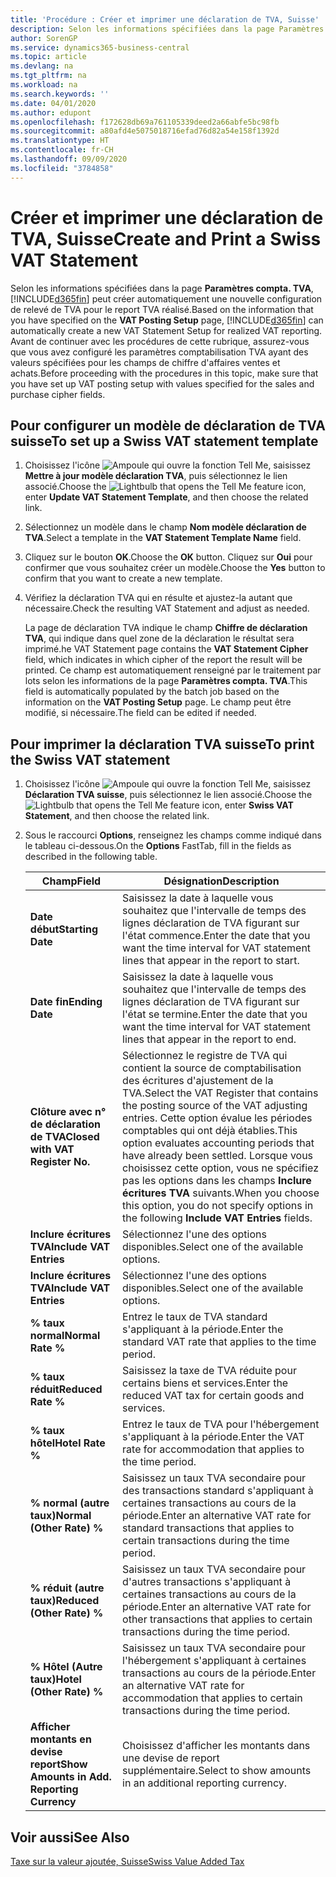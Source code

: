 ```yaml
---
title: 'Procédure : Créer et imprimer une déclaration de TVA, Suisse'
description: Selon les informations spécifiées dans la page Paramètres compta. TVA, Business Central peut créer automatiquement une nouvelle configuration de relevé de TVA pour le report TVA réalisé. Avant de continuer avec les procédures de cette rubrique, assurez-vous que vous avez configuré les paramètres comptabilisation TVA ayant des valeurs spécifiées pour les champs de chiffre d'affaires ventes et achats.
author: SorenGP
ms.service: dynamics365-business-central
ms.topic: article
ms.devlang: na
ms.tgt_pltfrm: na
ms.workload: na
ms.search.keywords: ''
ms.date: 04/01/2020
ms.author: edupont
ms.openlocfilehash: f172628db69a761105339deed2a66abfe5bc98fb
ms.sourcegitcommit: a80afd4e5075018716efad76d82a54e158f1392d
ms.translationtype: HT
ms.contentlocale: fr-CH
ms.lasthandoff: 09/09/2020
ms.locfileid: "3784858"
---
```

# <a name="create-and-print-a-swiss-vat-statement"></a><span data-ttu-id="4d8d5-104">Créer et imprimer une déclaration de TVA, Suisse</span><span class="sxs-lookup"><span data-stu-id="4d8d5-104">Create and Print a Swiss VAT Statement</span></span>
<span data-ttu-id="4d8d5-105">Selon les informations spécifiées dans la page **Paramètres compta. TVA**, [!INCLUDE[d365fin](../../includes/d365fin_md.md)] peut créer automatiquement une nouvelle configuration de relevé de TVA pour le report TVA réalisé.</span><span class="sxs-lookup"><span data-stu-id="4d8d5-105">Based on the information that you have specified on the **VAT Posting Setup** page, [!INCLUDE[d365fin](../../includes/d365fin_md.md)] can automatically create a new VAT Statement Setup for realized VAT reporting.</span></span> <span data-ttu-id="4d8d5-106">Avant de continuer avec les procédures de cette rubrique, assurez-vous que vous avez configuré les paramètres comptabilisation TVA ayant des valeurs spécifiées pour les champs de chiffre d'affaires ventes et achats.</span><span class="sxs-lookup"><span data-stu-id="4d8d5-106">Before proceeding with the procedures in this topic, make sure that you have set up VAT posting setup with values specified for the sales and purchase cipher fields.</span></span>  

## <a name="to-set-up-a-swiss-vat-statement-template"></a><span data-ttu-id="4d8d5-107">Pour configurer un modèle de déclaration de TVA suisse</span><span class="sxs-lookup"><span data-stu-id="4d8d5-107">To set up a Swiss VAT statement template</span></span>  

1.  <span data-ttu-id="4d8d5-108">Choisissez l'icône ![Ampoule qui ouvre la fonction Tell Me](../../media/ui-search/search_small.png "Dites-moi ce que vous voulez faire"), saisissez **Mettre à jour modèle déclaration TVA**, puis sélectionnez le lien associé.</span><span class="sxs-lookup"><span data-stu-id="4d8d5-108">Choose the ![Lightbulb that opens the Tell Me feature](../../media/ui-search/search_small.png "Tell me what you want to do") icon, enter **Update VAT Statement Template**, and then choose the related link.</span></span>  
2.  <span data-ttu-id="4d8d5-109">Sélectionnez un modèle dans le champ **Nom modèle déclaration de TVA**.</span><span class="sxs-lookup"><span data-stu-id="4d8d5-109">Select a template in the **VAT Statement Template Name** field.</span></span>
3.  <span data-ttu-id="4d8d5-110">Cliquez sur le bouton **OK**.</span><span class="sxs-lookup"><span data-stu-id="4d8d5-110">Choose the **OK** button.</span></span> <span data-ttu-id="4d8d5-111">Cliquez sur **Oui** pour confirmer que vous souhaitez créer un modèle.</span><span class="sxs-lookup"><span data-stu-id="4d8d5-111">Choose the **Yes** button to confirm that you want to create a new template.</span></span>  
4.  <span data-ttu-id="4d8d5-112">Vérifiez la déclaration TVA qui en résulte et ajustez-la autant que nécessaire.</span><span class="sxs-lookup"><span data-stu-id="4d8d5-112">Check the resulting VAT Statement and adjust as needed.</span></span>  

     <span data-ttu-id="4d8d5-113">La page de déclaration TVA indique le champ **Chiffre de déclaration TVA**, qui indique dans quel zone de la déclaration le résultat sera imprimé.</span><span class="sxs-lookup"><span data-stu-id="4d8d5-113">he VAT Statement page contains the **VAT Statement Cipher** field, which indicates in which cipher of the report the result will be printed.</span></span> <span data-ttu-id="4d8d5-114">Ce champ est automatiquement renseigné par le traitement par lots selon les informations de la page **Paramètres compta. TVA**.</span><span class="sxs-lookup"><span data-stu-id="4d8d5-114">This field is automatically populated by the batch job based on the information on the **VAT Posting Setup** page.</span></span> <span data-ttu-id="4d8d5-115">Le champ peut être modifié, si nécessaire.</span><span class="sxs-lookup"><span data-stu-id="4d8d5-115">The field can be edited if needed.</span></span>  

## <a name="to-print-the-swiss-vat-statement"></a><span data-ttu-id="4d8d5-116">Pour imprimer la déclaration TVA suisse</span><span class="sxs-lookup"><span data-stu-id="4d8d5-116">To print the Swiss VAT statement</span></span>  

1.  <span data-ttu-id="4d8d5-117">Choisissez l'icône ![Ampoule qui ouvre la fonction Tell Me](../../media/ui-search/search_small.png "Dites-moi ce que vous voulez faire"), saisissez **Déclaration TVA suisse**, puis sélectionnez le lien associé.</span><span class="sxs-lookup"><span data-stu-id="4d8d5-117">Choose the ![Lightbulb that opens the Tell Me feature](../../media/ui-search/search_small.png "Tell me what you want to do") icon, enter **Swiss VAT Statement**, and then choose the related link.</span></span>  
2.  <span data-ttu-id="4d8d5-118">Sous le raccourci **Options**, renseignez les champs comme indiqué dans le tableau ci-dessous.</span><span class="sxs-lookup"><span data-stu-id="4d8d5-118">On the **Options** FastTab, fill in the fields as described in the following table.</span></span>  

    |<span data-ttu-id="4d8d5-119">Champ</span><span class="sxs-lookup"><span data-stu-id="4d8d5-119">Field</span></span>|<span data-ttu-id="4d8d5-120">Désignation</span><span class="sxs-lookup"><span data-stu-id="4d8d5-120">Description</span></span>|  
    |---------------------------------|---------------------------------------|  
    |<span data-ttu-id="4d8d5-121">**Date début**</span><span class="sxs-lookup"><span data-stu-id="4d8d5-121">**Starting Date**</span></span>|<span data-ttu-id="4d8d5-122">Saisissez la date à laquelle vous souhaitez que l'intervalle de temps des lignes déclaration de TVA figurant sur l'état commence.</span><span class="sxs-lookup"><span data-stu-id="4d8d5-122">Enter the date that you want the time interval for VAT statement lines that appear in the report to start.</span></span>|  
    |<span data-ttu-id="4d8d5-123">**Date fin**</span><span class="sxs-lookup"><span data-stu-id="4d8d5-123">**Ending Date**</span></span>|<span data-ttu-id="4d8d5-124">Saisissez la date à laquelle vous souhaitez que l'intervalle de temps des lignes déclaration de TVA figurant sur l'état se termine.</span><span class="sxs-lookup"><span data-stu-id="4d8d5-124">Enter the date that you want the time interval for VAT statement lines that appear in the report to end.</span></span>|  
    |<span data-ttu-id="4d8d5-125">**Clôture avec n° de déclaration de TVA**</span><span class="sxs-lookup"><span data-stu-id="4d8d5-125">**Closed with VAT Register No.**</span></span>|<span data-ttu-id="4d8d5-126">Sélectionnez le registre de TVA qui contient la source de comptabilisation des écritures d'ajustement de la TVA.</span><span class="sxs-lookup"><span data-stu-id="4d8d5-126">Select the VAT Register that contains the posting source of the VAT adjusting entries.</span></span> <span data-ttu-id="4d8d5-127">Cette option évalue les périodes comptables qui ont déjà établies.</span><span class="sxs-lookup"><span data-stu-id="4d8d5-127">This option evaluates accounting periods that have already been settled.</span></span> <span data-ttu-id="4d8d5-128">Lorsque vous choisissez cette option, vous ne spécifiez pas les options dans les champs **Inclure écritures TVA** suivants.</span><span class="sxs-lookup"><span data-stu-id="4d8d5-128">When you choose this option, you do not specify options in the following **Include VAT Entries** fields.</span></span>|  
    |<span data-ttu-id="4d8d5-129">**Inclure écritures TVA**</span><span class="sxs-lookup"><span data-stu-id="4d8d5-129">**Include VAT Entries**</span></span>|<span data-ttu-id="4d8d5-130">Sélectionnez l'une des options disponibles.</span><span class="sxs-lookup"><span data-stu-id="4d8d5-130">Select one of the available options.</span></span>|  
    |<span data-ttu-id="4d8d5-131">**Inclure écritures TVA**</span><span class="sxs-lookup"><span data-stu-id="4d8d5-131">**Include VAT Entries**</span></span>|<span data-ttu-id="4d8d5-132">Sélectionnez l'une des options disponibles.</span><span class="sxs-lookup"><span data-stu-id="4d8d5-132">Select one of the available options.</span></span>|  
    |<span data-ttu-id="4d8d5-133">**% taux normal**</span><span class="sxs-lookup"><span data-stu-id="4d8d5-133">**Normal Rate %**</span></span>|<span data-ttu-id="4d8d5-134">Entrez le taux de TVA standard s'appliquant à la période.</span><span class="sxs-lookup"><span data-stu-id="4d8d5-134">Enter the standard VAT rate that applies to the time period.</span></span>|  
    |<span data-ttu-id="4d8d5-135">**% taux réduit**</span><span class="sxs-lookup"><span data-stu-id="4d8d5-135">**Reduced Rate %**</span></span>|<span data-ttu-id="4d8d5-136">Saisissez la taxe de TVA réduite pour certains biens et services.</span><span class="sxs-lookup"><span data-stu-id="4d8d5-136">Enter the reduced VAT tax for certain goods and services.</span></span>|  
    |<span data-ttu-id="4d8d5-137">**% taux hôtel**</span><span class="sxs-lookup"><span data-stu-id="4d8d5-137">**Hotel Rate %**</span></span>|<span data-ttu-id="4d8d5-138">Entrez le taux de TVA pour l'hébergement s'appliquant à la période.</span><span class="sxs-lookup"><span data-stu-id="4d8d5-138">Enter the VAT rate for accommodation that applies to the time period.</span></span>|  
    |<span data-ttu-id="4d8d5-139">**% normal (autre taux)**</span><span class="sxs-lookup"><span data-stu-id="4d8d5-139">**Normal (Other Rate) %**</span></span>|<span data-ttu-id="4d8d5-140">Saisissez un taux TVA secondaire pour des transactions standard s'appliquant à certaines transactions au cours de la période.</span><span class="sxs-lookup"><span data-stu-id="4d8d5-140">Enter an alternative VAT rate for standard transactions that applies to certain transactions during the time period.</span></span>|  
    |<span data-ttu-id="4d8d5-141">**% réduit (autre taux)**</span><span class="sxs-lookup"><span data-stu-id="4d8d5-141">**Reduced (Other Rate) %**</span></span>|<span data-ttu-id="4d8d5-142">Saisissez un taux TVA secondaire pour d'autres transactions s'appliquant à certaines transactions au cours de la période.</span><span class="sxs-lookup"><span data-stu-id="4d8d5-142">Enter an alternative VAT rate for other transactions that applies to certain transactions during the time period.</span></span>|  
    |<span data-ttu-id="4d8d5-143">**% Hôtel (Autre taux)**</span><span class="sxs-lookup"><span data-stu-id="4d8d5-143">**Hotel (Other Rate) %**</span></span>|<span data-ttu-id="4d8d5-144">Saisissez un taux TVA secondaire pour l'hébergement s'appliquant à certaines transactions au cours de la période.</span><span class="sxs-lookup"><span data-stu-id="4d8d5-144">Enter an alternative VAT rate for accommodation that applies to certain transactions during the time period.</span></span>|  
    |<span data-ttu-id="4d8d5-145">**Afficher montants en devise report**</span><span class="sxs-lookup"><span data-stu-id="4d8d5-145">**Show Amounts in Add. Reporting Currency**</span></span>|<span data-ttu-id="4d8d5-146">Choisissez d'afficher les montants dans une devise de report supplémentaire.</span><span class="sxs-lookup"><span data-stu-id="4d8d5-146">Select to show amounts in an additional reporting currency.</span></span>|  

## <a name="see-also"></a><span data-ttu-id="4d8d5-147">Voir aussi</span><span class="sxs-lookup"><span data-stu-id="4d8d5-147">See Also</span></span>  
 [<span data-ttu-id="4d8d5-148">Taxe sur la valeur ajoutée, Suisse</span><span class="sxs-lookup"><span data-stu-id="4d8d5-148">Swiss Value Added Tax</span></span>](swiss-value-added-tax.md)
